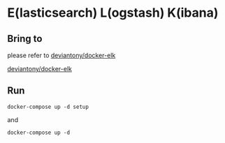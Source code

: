 # E(lasticsearch) L(ogstash) K(ibana)

## Bring to

please refer to [deviantony/docker-elk](https://github.com/deviantony/docker-elk)

[deviantony/docker-elk](https://github.com/deviantony/docker-elk)

## Run

```shell
docker-compose up -d setup
```

and

```shell
docker-compose up -d
```
